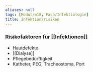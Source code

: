 ```yaml
---
aliases: null
tags: [Modul/m18, Fach/Infektiologie]
title: Infektionsrisiken
---
```

### Risikofaktoren für [[Infektionen]]
- Hautdefekte
- [[Dialyse]]
- Pflegebedürftigkeit
- Katheter, PEG, Tracheostoma, Port